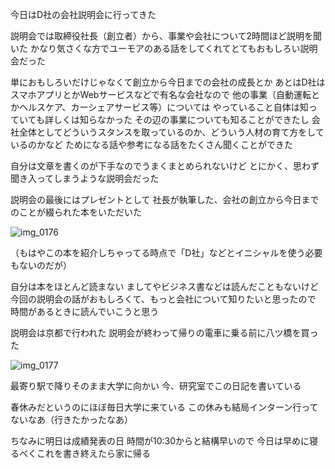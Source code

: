 今日はD社の会社説明会に行ってきた

説明会では取締役社長（創立者）から、事業や会社について2時間ほど説明を聞いた
かなり気さくな方でユーモアのある話をしてくれてとてもおもしろい説明会だった

単におもしろいだけじゃなくて創立から今日までの会社の成長とか
あとはD社はスマホアプリとかWebサービスなどで有名な会社なので
他の事業（自動運転とかヘルスケア、カーシェアサービス等）については
やっていること自体は知っていても詳しくは知らなかった
その辺の事業についても知ることができたし
会社全体としてどういうスタンスを取っているのか、どういう人材の育て方をしているのかなど
ためになる話や参考になる話をたくさん聞くことができた

自分は文章を書くのが下手なのでうまくまとめられないけど
とにかく、思わず聞き入ってしまうような説明会だった

説明会の最後にはプレゼントとして
社長が執筆した、会社の創立から今日までのことが綴られた本をいただいた

![img_0176](https://noraworld.github.io/box-bulbasaur/2017/03/img_0176.jpg)

（もはやこの本を紹介しちゃってる時点で「D社」などとイニシャルを使う必要もないのだが）

自分は本をほとんど読まない
ましてやビジネス書などは読んだこともないけど
今回の説明会の話がおもしろくて、もっと会社について知りたいと思ったので
時間があるときに読んでいこうと思う

説明会は京都で行われた
説明会が終わって帰りの電車に乗る前に八ツ橋を買った

![img_0177](https://noraworld.github.io/box-bulbasaur/2017/03/img_0177.jpg)

最寄り駅で降りそのまま大学に向かい
今、研究室でこの日記を書いている

春休みだというのにほぼ毎日大学に来ている
この休みも結局インターン行ってないなあ（行きたかったなあ）

ちなみに明日は成績発表の日
時間が10:30からと結構早いので
今日は早めに寝るべくこれを書き終えたら家に帰る
